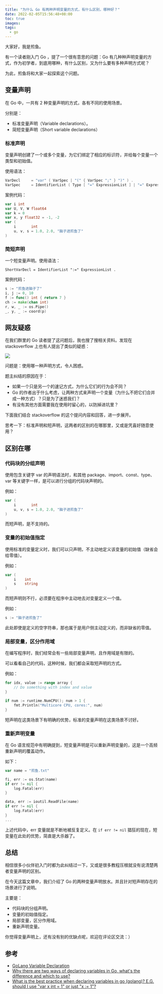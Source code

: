 ```yaml
---
title: "为什么 Go 有两种声明变量的方式，有什么区别，哪种好？"
date: 2022-02-05T15:56:48+08:00
toc: true
images:
tags: 
  - go
---
```


大家好，我是煎鱼。

有一个读者刚入门 Go ，提了一个很有意思的问题：Go 有几种种声明变量的方式，作为初学者，到底用哪种，有什么区别，又为什么要有多种声明方式呢？

为此，煎鱼将和大家一起探索这个问题。

## 变量声明

在 Go 中，一共有 2 种变量声明的方式，各有不同的使用场景。

分别是：
- 标准变量声明（Variable declarations）。
- 简短变量声明（Short variable declarations）

### 标准声明

变量声明创建了一个或多个变量，为它们绑定了相应的标识符，并给每个变量一个类型和初始值。

使用语法：

```go
VarDecl     = "var" ( VarSpec | "(" { VarSpec ";" } ")" ) .
VarSpec     = IdentifierList ( Type [ "=" ExpressionList ] | "=" ExpressionList ) .
```

案例代码：

```go
var i int
var U, V, W float64
var k = 0
var x, y float32 = -1, -2
var (
	i       int
	u, v, s = 1.0, 2.0, "脑子进煎鱼了"
)
```

### 简短声明

一个短变量声明。使用语法：

```
ShortVarDecl = IdentifierList ":=" ExpressionList .
```

案例代码：

```go
s := "煎鱼进脑子了"
i, j := 0, 10
f := func() int { return 7 }
ch := make(chan int)
r, w, _ := os.Pipe()
_, y, _ := coord(p) 
```

## 网友疑惑

在我们群里的 Go 读者提了这问题后，我也搜了搜相关资料。发现在 stackoverflow 上也有人提出了类似的疑惑：

![](https://files.mdnice.com/user/3610/ff663b2b-d65a-4969-b5bb-03bc81a247b5.png)

问题是：使用哪一种声明方式，令人困惑。

题主纠结的原因在于：
- 如果一个只是另一个的速记方式，为什么它们的行为会不同？
- Go 的作者出于什么考虑，让两种方式来声明一个变量（为什么不把它们合并成一种方式）？只是为了迷惑我们？
- 有没有其他方面需要我在使用时留心的，以防掉进坑里？

下面我们结合 stackoverflow 的这个提问内容和回答，进一步展开。

思考一下：标准声明和短声明，这两者的区别的在哪那里，又或是凭喜好随意使用？



## 区别在哪

### 代码块的分组声明

使用包含关键字 var 的声明语法时，和其他 package、import、const、type、var 等关键字一样，是可以进行分组的代码块声明的。

例如：

```go
var (
	i       int
	u, v, s = 1.0, 2.0, "脑子进煎鱼了"
)
```

而短声明，是不支持的。

### 变量的初始值指定

使用标准的变量定义时，我们可以只声明，不主动地定义该变量的初始值（缺省会给零值）。

例如：

```go
var (
	i    int
	s    string
)
```

而短声明则不行，必须要在程序中主动地去对变量定义一个值。

例如：

```go
s := "脑子进煎鱼了"
```

此处即使是定义的空字符串，那也属于是用户侧主动定义的，而非缺省的零值。

### 局部变量，区分作用域

在编写程序时，我们经常会有一些局部变量声明，且作用域是有限的。

可以看看自己的代码，这种时候，我们都会采取短声明的方式。

例如：

```go
for idx, value := range array {
    // Do something with index and value
}

if num := runtime.NumCPU(); num > 1 {
    fmt.Println("Multicore CPU, cores:", num)
}
```

短声明在这类场景下有明确的优势，标准的变量声明在这类场景不讨好。

### 重新声明变量

在 Go 语言规范中有明确提到，短变量声明是可以重新声明变量的，这是一个高频重新声明的覆盖动作。

如下：

```go
var name = "煎鱼.txt"

fi, err := os.Stat(name)
if err != nil {
    log.Fatal(err)
}

data, err := ioutil.ReadFile(name)
if err != nil {
    log.Fatal(err)
}
...
```

上述代码中，err 变量就是不断地被反复定义。在 `if err != nil` 猖狂的现在，短变量在此处的优势，简直是大杀器了。

## 总结

相信很多小伙伴初入门时都为此纠结过一下，又或是很多教程压根就没有说清楚两者变量声明的区别。

在今天这篇文章中，我们介绍了 Go 的两种变量声明放水。并且针对短声明存在的场景进行了说明。

主要是：
- 代码块的分组声明。
- 变量的初始值指定。
- 局部变量，区分作用域。
- 重新声明变量。

你觉得变量声明上，还有没有别的优缺点呢，欢迎在评论区交流：）

## 参考

- [GoLang Variable Declaration](https://www.tutorialandexample.com/golang-variable-declaration/)
- [Why there are two ways of declaring variables in Go, what's the difference and which to use?](https://stackoverflow.com/questions/27919359/why-there-are-two-ways-of-declaring-variables-in-go-whats-the-difference-and-w)
- [What is the best practice when declaring variables in go (golang)? E.G. should I use "var x int = 1" or just "x := 1"?](https://www.quora.com/What-is-the-best-practice-when-declaring-variables-in-go-golang-E-G-should-I-use-var-x-int-1-or-just-x-1)